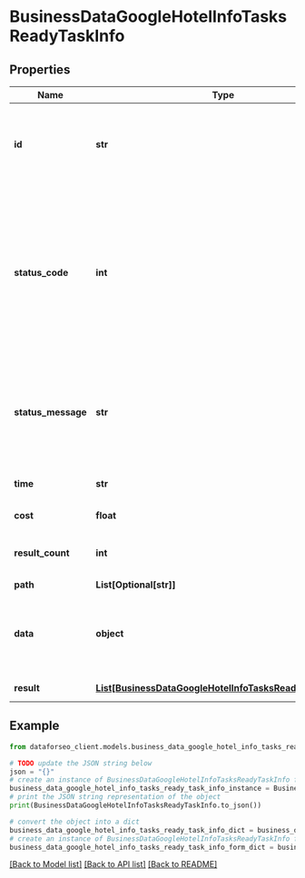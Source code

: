 # BusinessDataGoogleHotelInfoTasksReadyTaskInfo


## Properties

Name | Type | Description | Notes
------------ | ------------- | ------------- | -------------
**id** | **str** | task identifier unique task identifier in our system in the UUID format | [optional] 
**status_code** | **int** | status code of the task generated by DataForSEO, can be within the following range: 10000-60000 you can find the full list of the response codes here | [optional] 
**status_message** | **str** | informational message of the task you can find the full list of general informational messages here | [optional] 
**time** | **str** | execution time, seconds | [optional] 
**cost** | **float** | total tasks cost, USD | [optional] 
**result_count** | **int** | number of elements in the result array | [optional] 
**path** | **List[Optional[str]]** | URL path | [optional] 
**data** | **object** | contains the same parameters that you specified in the POST request | [optional] 
**result** | [**List[BusinessDataGoogleHotelInfoTasksReadyResultInfo]**](BusinessDataGoogleHotelInfoTasksReadyResultInfo.md) | array of results | [optional] 

## Example

```python
from dataforseo_client.models.business_data_google_hotel_info_tasks_ready_task_info import BusinessDataGoogleHotelInfoTasksReadyTaskInfo

# TODO update the JSON string below
json = "{}"
# create an instance of BusinessDataGoogleHotelInfoTasksReadyTaskInfo from a JSON string
business_data_google_hotel_info_tasks_ready_task_info_instance = BusinessDataGoogleHotelInfoTasksReadyTaskInfo.from_json(json)
# print the JSON string representation of the object
print(BusinessDataGoogleHotelInfoTasksReadyTaskInfo.to_json())

# convert the object into a dict
business_data_google_hotel_info_tasks_ready_task_info_dict = business_data_google_hotel_info_tasks_ready_task_info_instance.to_dict()
# create an instance of BusinessDataGoogleHotelInfoTasksReadyTaskInfo from a dict
business_data_google_hotel_info_tasks_ready_task_info_form_dict = business_data_google_hotel_info_tasks_ready_task_info.from_dict(business_data_google_hotel_info_tasks_ready_task_info_dict)
```
[[Back to Model list]](../README.md#documentation-for-models) [[Back to API list]](../README.md#documentation-for-api-endpoints) [[Back to README]](../README.md)


